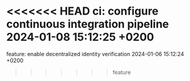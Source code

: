 <<<<<<< HEAD
ci: configure continuous integration pipeline 2024-01-08 15:12:25 +0200
=======
feature: enable decentralized identity verification 2024-01-06 15:12:24 +0200
>>>>>>> feature
